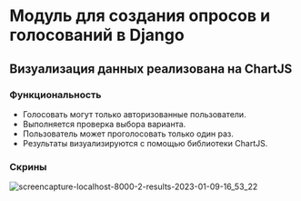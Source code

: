 # Модуль для создания опросов и голосований в Django
## Визуализация данных реализована на ChartJS

### Функциональность

- Голосовать могут только авторизованные пользователи.
- Выполняется проверка выбора варианта.
- Пользователь может проголосовать только один раз.
- Результаты визуализируются с помощью библиотеки ChartJS. 

### Скрины
![screencapture-localhost-8000-2-results-2023-01-09-16_53_22](https://user-images.githubusercontent.com/85797091/211327289-3178f1c9-06d7-4499-93eb-d02f1f58c69b.png)
